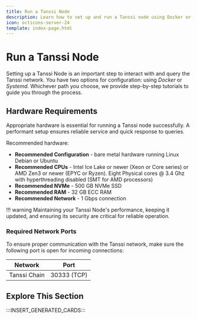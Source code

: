 ```yaml
---
title: Run a Tanssi Node
description: Learn how to set up and run a Tanssi node using Docker or Systemd to interact with the Tanssi network.
icon: octicons-server-24
template: index-page.html
---
```


# Run a Tanssi Node

Setting up a Tanssi Node is an important step to interact with and query the Tanssi network. You have two options for configuration: using _Docker_ or _Systemd._ Whichever path you choose, we provide step-by-step tutorials to guide you through the process.

## Hardware Requirements

Appropriate hardware is essential for running a Tanssi node successfully. A performant setup ensures reliable service and quick response to queries.

Recommended hardware:

- **Recommended Configuration** - bare metal hardware running Linux Debian or Ubuntu
- **Recommended CPUs** - Intel Ice Lake or newer (Xeon or Core series) or AMD Zen3 or newer (EPYC or Ryzen). Eight Physical cores @ 3.4 Ghz with hyperthreading disabled (SMT for AMD processors)
- **Recommended NVMe** - 500 GB NVMe SSD
- **Recommended RAM** - 32 GB ECC RAM
- **Recommended Network** - 1 Gbps connection

!!! warning
    Maintaining your Tanssi Node's performance, keeping it updated, and ensuring its security are critical for reliable operation.

### Required Network Ports

To ensure proper communication with the Tanssi network, make sure the following port is open for incoming connections:

| Network          | Port        |
|------------------|-------------|
| Tanssi Chain     | 30333 (TCP) |

## Explore This Section

:::INSERT_GENERATED_CARDS:::
